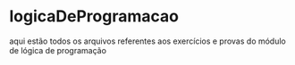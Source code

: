 # logicaDeProgramacao
aqui estão todos os arquivos referentes aos exercícios e provas do módulo de lógica de programação
